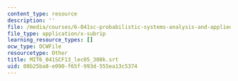 ```yaml
---
content_type: resource
description: ''
file: /media/courses/6-041sc-probabilistic-systems-analysis-and-applied-probability-fall-2013/08b25ba8e090f65f993d555ea13c5374_MIT6_041SCF13_lec05_300k.srt
file_type: application/x-subrip
learning_resource_types: []
ocw_type: OCWFile
resourcetype: Other
title: MIT6_041SCF13_lec05_300k.srt
uid: 08b25ba8-e090-f65f-993d-555ea13c5374
---
```

